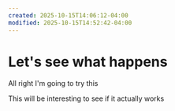 ```yaml
---
created: 2025-10-15T14:06:12-04:00
modified: 2025-10-15T14:52:42-04:00
---
```


# Let's see what happens

All right I'm going to try this

This will be interesting to see if it actually works
